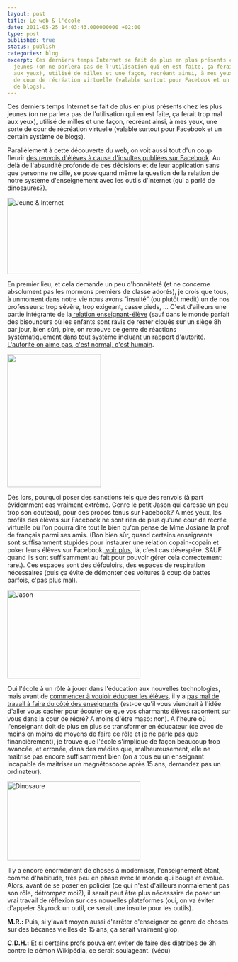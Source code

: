 ```yaml
---
layout: post
title: Le web & l'école
date: 2011-05-25 14:03:43.000000000 +02:00
type: post
published: true
status: publish
categories: blog
excerpt: Ces derniers temps Internet se fait de plus en plus présents chez les plus
  jeunes (on ne parlera pas de l'utilisation qui en est faite, ça ferait trop mal
  aux yeux), utilisé de milles et une façon, recréant ainsi, à mes yeux, une sorte
  de cour de récréation virtuelle (valable surtout pour Facebook et un certain système
  de blogs).
---
```

<p>Ces derniers temps Internet se fait de plus en plus présents chez les plus jeunes (on ne parlera pas de l'utilisation qui en est faite, ça ferait trop mal aux yeux), utilisé de milles et une façon, recréant ainsi, à mes yeux, une sorte de cour de récréation virtuelle (valable surtout pour Facebook et un certain système de blogs).</p>
<p>Parallèlement à cette découverte du web, on voit aussi tout d'un coup fleurir <a title="Elève renvoyé pour avoir insulté sa prof sur Facebook" href="http://www.7sur7.be/7s7/fr/1502/Belgique/article/detail/1087186/2010/03/31/Renvoye-de-l-ecole-pour-avoir-insulte-sa-prof-sur-Facebook.dhtml" target="_blank">des renvois d'élèves à cause d'insultes publiées sur Facebook</a>. Au delà de l'absurdité profonde de ces décisions et de leur application sans que personne ne cille, se pose quand même la question de la relation de notre système d'enseignement avec les outils d'internet (qui a parlé de dinosaures?).</p>
<p><a href="http://www.nithou.net/wp-content/uploads/2011/05/facebook-enfant.jpg"><img class="aligncenter size-medium wp-image-535" title="Jeune &amp; Internet" src="{{ site.baseurl }}/assets/facebook-enfant-300x172.jpg" alt="Jeune &amp; Internet" width="300" height="172" /></a></p>
<p>En premier lieu, et cela demande un peu d'honnêteté (et ne concerne absolument pas les mormons premiers de classe adorés), je crois que tous, à unmoment dans notre vie nous avons "insulté" (ou plutôt médit) un de nos professeurs: trop sévère, trop exigeant, casse pieds, ... C'est d'ailleurs une partie intégrante de la<a title="L'enseignement" href="http://freinet.org/ne/137/recherche-137.htm" target="_blank"> relation enseignant-élève</a> (sauf dans le monde parfait des bisounours où les enfants sont ravis de rester cloués sur un siège 8h par jour, bien sûr), pire, on retrouve ce genre de réactions systématiquement dans tout système incluant un rapport d'autorité. <a title="Autorité" href="http://philo.pourtous.free.fr/Articles/Gildas/autorite.htm" target="_blank">L'autorité on aime pas, c'est normal, c'est humain</a>.</p>
<p><a href="http://www.nithou.net/wp-content/uploads/2011/05/autorit.jpg"><img class="aligncenter size-medium wp-image-539" title="autorit" src="{{ site.baseurl }}/assets/autorit-211x300.jpg" alt="" width="211" height="300" /></a></p>
<p>Dès lors, pourquoi poser des sanctions tels que des renvois (à part évidemment cas vraiment extrême. Genre le petit Jason qui caresse un peu trop son couteau), pour des propos tenus sur Facebook? A mes yeux, les profils des élèves sur Facebook ne sont rien de plus qu'une cour de récrée virtuelle où l'on pourra dire tout le bien qu'on pense de Mme Josiane la prof de français parmi ses amis. (Bon bien sûr, quand certains enseignants sont suffisamment stupides pour instaurer une relation copain-copain et poker leurs élèves sur Facebook,<a title="L'enseignante fréquentait 5 élèves en même temps" href="http://www.lanouvellegazette.be/actualite/faits_divers/2011-05-24/la-prof-couchait-avec-5-eleves-en-meme-temps-renvoyee-et-inculpee-875577.shtml" target="_blank"> voir plus</a>, là, c'est cas désespéré. SAUF quand ils sont suffisamment au fait pour pouvoir gérer cela correctement: rare.). Ces espaces sont des défouloirs, des espaces de respiration nécessaires (puis ça évite de démonter des voitures à coup de battes parfois, c'pas plus mal).</p>
<p><a href="http://www.nithou.net/wp-content/uploads/2011/05/dossiers_illustre_1290004583.jpg"><img class="aligncenter size-medium wp-image-536" title="Jason" src="{{ site.baseurl }}/assets/dossiers_illustre_1290004583-300x200.jpg" alt="Jason" width="300" height="200" /></a></p>
<p>Oui l'école à un rôle à jouer dans l'éducation aux nouvelles technologies, mais avant de <a title="Les jeunes et internet" href="http://www.enseignement.be/index.php?page=26149" target="_blank">commencer à vouloir éduquer les élèves</a>, il y a <a title="Autoriser Facebook aux moins de 13 ans" href="http://geeko.lesoir.be/2011/05/25/chat-autoriser-facebook-aux-moins-de-13-ans/" target="_blank">pas mal de travail à faire du côté des enseignants</a> (est-ce qu'il vous viendrait à l'idée d'aller vous cacher pour écouter ce que vos charmants élèves racontent sur vous dans la cour de récré? A moins d'être maso: non). A l'heure où l'enseignant doit de plus en plus se transformer en éducateur (ce avec de moins en moins de moyens de faire ce rôle et je ne parle pas que financièrement), je trouve que l'école s'implique de façon beaucoup trop avancée, et erronée, dans des médias que, malheureusement, elle ne maitrise pas encore suffisamment bien (on a tous eu un enseignant incapable de maitriser un magnétoscope après 15 ans, demandez pas un ordinateur).</p>
<p><a href="http://www.nithou.net/wp-content/uploads/2011/05/800px-Edmontonia_dinosaur.png"><img class="aligncenter size-medium wp-image-538" title="Dinosaure" src="{{ site.baseurl }}/assets/800px-Edmontonia_dinosaur-300x178.png" alt="Dinosaure" width="300" height="178" /></a></p>
<p>Il y a encore énormément de choses à moderniser, l'enseignement étant, comme d'habitude, très peu en phase avec le monde qui bouge et évolue. Alors, avant de se poser en policier (ce qui n'est d'ailleurs normalement pas son rôle, détrompez moi?), il serait peut être plus nécessaire de poser un vrai travail de réflexion sur ces nouvelles plateformes (oui, on va éviter d'appeler Skyrock un outil, ce serait une insulte pour les outils).</p>
<p><strong>M.R.:</strong> Puis, si y'avait moyen aussi d'arrêter d'enseigner ce genre de choses sur des bécanes vieilles de 15 ans, ça serait vraiment glop.</p>
<p><strong>C.D.H.:</strong> Et si certains profs pouvaient éviter de faire des diatribes de 3h contre le démon Wikipédia, ce serait soulageant. (vécu)</p>
<div style="visibility:hidden;">{EAV_BLOG_VER:89c56d1a1c41759b}</div>
